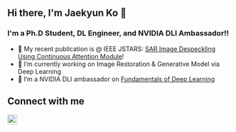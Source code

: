 ## Hi there, I'm Jaekyun Ko 👋 

### I'm a Ph.D Student, DL Engineer, and NVIDIA DLI Ambassador!!

- 🔭 My recent publication is @ IEEE JSTARS: [SAR Image Despeckling Using Continuous Attention Module][paper]!
- 🌱 I’m currently working on Image Restoration & Generative Model via Deep Learning
- 👯 I’m a NVIDIA DLI ambassador on [Fundamentals of Deep Learning][DLI]

## Connect with me

[<img align="left" alt="codeSTACKr | LinkedIn" width="22px" src="https://cdn.jsdelivr.net/npm/simple-icons@v3/icons/linkedin.svg" />][linkedin]

[website]: http://vortex.hanyang.ac.kr
[DLI]: https://courses.nvidia.com/certificates/920b10e42f354a3a9127b4cd5b23a46b/
[paper]: https://ieeexplore.ieee.org/document/9633208
[linkedin]: https://www.linkedin.com/in/jaekyun-ko/
